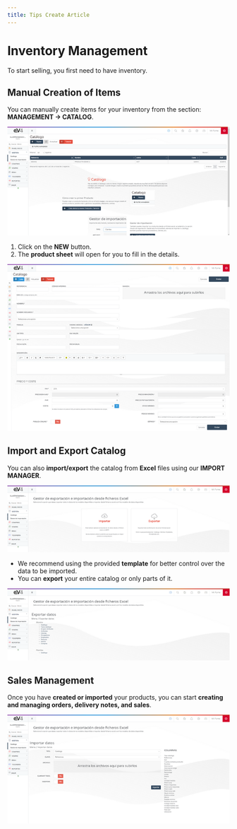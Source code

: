 ```yaml
---
title: Tips Create Article
---
```


# Inventory Management  

To start selling, you first need to have inventory.  

## Manual Creation of Items  

You can manually create items for your inventory from the section:  
**MANAGEMENT → CATALOG**.  

![Image01](../../../../assets/articulos/Catalogo01.png)

1. Click on the **NEW** button.  
2. The **product sheet** will open for you to fill in the details.  

![Image02](../../../../assets/articulos/Catalogo02.png)

## Import and Export Catalog  

You can also **import/export** the catalog from **Excel** files using our **IMPORT MANAGER**.  

![Image03](../../../../assets/articulos/GestorImportacion01.png)

- We recommend using the provided **template** for better control over the data to be imported.  
- You can **export** your entire catalog or only parts of it.  

![Image04](../../../../assets/articulos/GestorExportacion01.png)

## Sales Management  

Once you have **created or imported** your products, you can start **creating and managing orders, delivery notes, and sales**.  

![Image05](../../../../assets/articulos/GestorImportacionCatalogo02.png)
